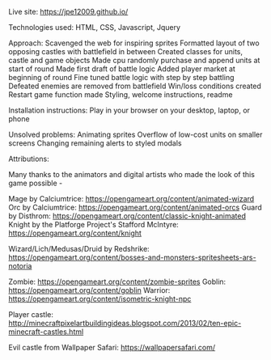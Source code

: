 Live site: https://jpe12009.github.io/

Technologies used: HTML, CSS, Javascript, Jquery

Approach: 
Scavenged the web for inspiring sprites 
Formatted layout of two opposing castles with battlefield in between
Created classes for units, castle and game objects
Made cpu randomly purchase and append units at start of round
Made first draft of battle logic 
Added player market at beginning of round
Fine tuned battle logic with step by step battling
Defeated enemies are removed from battlefield
Win/loss conditions created
Restart game function made
Styling, welcome instructions, readme

Installation instructions: Play in your browser on your desktop, laptop, or phone

Unsolved problems: 
Animating sprites
Overflow of low-cost units on smaller screens
Changing remaining alerts to styled modals



Attributions:

Many thanks to the animators and digital artists who made the look of this game possible - 

Mage by Calciumtrice: https://opengameart.org/content/animated-wizard
Orc by Calciumtrice: https://opengameart.org/content/animated-orcs
Guard by Disthrom: https://opengameart.org/content/classic-knight-animated
Knight by the Platforge Project's Stafford McIntyre: https://opengameart.org/content/knight

Wizard/Lich/Medusas/Druid by Redshrike: https://opengameart.org/content/bosses-and-monsters-spritesheets-ars-notoria

Zombie: https://opengameart.org/content/zombie-sprites
Goblin: https://opengameart.org/content/goblin
Warrior: https://opengameart.org/content/isometric-knight-npc

Player castle: http://minecraftpixelartbuildingideas.blogspot.com/2013/02/ten-epic-minecraft-castles.html

Evil castle from Wallpaper Safari: https://wallpapersafari.com/